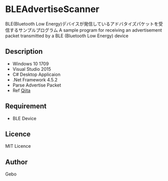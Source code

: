 BLEAdvertiseScanner
====

BLE(Bluetooth Low Energy)デバイスが発信しているアドバタイズパケットを受信するサンプルプログラム
A sample program for receiving an advertisement packet transmitted by a BLE (Bluetooth Low Energy) device

## Description
- Windows 10 1709
- Visual Studio 2015
- C# Desktop Applicaion
- .Net Framework 4.5.2
- Parse Advertise Packet
- Ref [Qiita](https://qiita.com/gebo/items/2e51bebd3d26a3025d9f) 

## Requirement
- BLE Device 

## Licence
MIT Licence

## Author
Gebo
